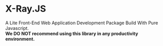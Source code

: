 # X-Ray.JS
A Lite Front-End Web Application Development Package Build With Pure Javascript.  
**We DO NOT recommend using this library in any productivity environment.**  

```
